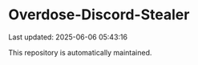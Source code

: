 # Overdose-Discord-Stealer

Last updated: 2025-06-06 05:43:16

This repository is automatically maintained.
